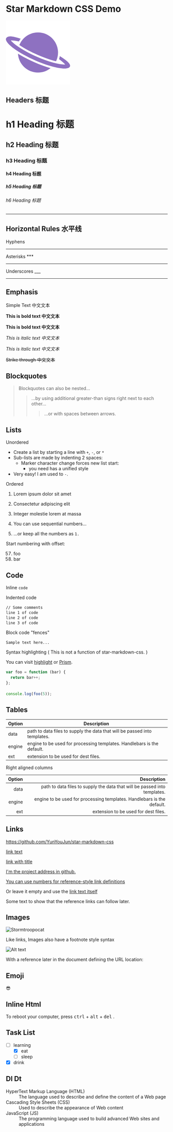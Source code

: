 # Star Markdown CSS Demo

![Planet](planet.png)

## Headers 标题

# h1 Heading 标题
## h2 Heading 标题
### h3 Heading 标题
#### h4 Heading 标题
##### h5 Heading 标题
###### h6 Heading 标题

---

## Horizontal Rules 水平线

Hyphens

---

Asterisks ***

---

Underscores ___

---

## Emphasis

Simple Text 中文文本

**This is bold text 中文文本**

__This is bold text 中文文本__

*This is italic text 中文文本*

_This is italic text 中文文本_

~~Strike through 中文文本~~

## Blockquotes

> Blockquotes can also be nested...
>> ...by using additional greater-than signs right next to each other...
>>> ...or with spaces between arrows.

## Lists

Unordered

- Create a list by starting a line with `+`, `-`, or `*`
- Sub-lists are made by indenting 2 spaces:
  - Marker character change forces new list start:
    - you need has a unified style
- Very easy! I am used to `-`.

Ordered

1. Lorem ipsum dolor sit amet
2. Consectetur adipiscing elit
3. Integer molestie lorem at massa

4. You can use sequential numbers...
5. ...or keep all the numbers as `1.`

Start numbering with offset:

57. foo
1. bar

## Code

Inline `code`

Indented code

    // Some comments
    line 1 of code
    line 2 of code
    line 3 of code

Block code "fences"

```text
Sample text here...
```

Syntax highlighting ( This is not a function of star-markdown-css. )

You can visit [highlight](https://github.com/highlightjs/highlight.js)
 or [Prism](https://github.com/PrismJS/prism).

```js
var foo = function (bar) {
  return bar++;
};

console.log(foo(5));
```

## Tables

| Option | Description                                                               |
| ------ | ------------------------------------------------------------------------- |
| data   | path to data files to supply the data that will be passed into templates. |
| engine | engine to be used for processing templates. Handlebars is the default.    |
| ext    | extension to be used for dest files.                                      |

Right aligned columns

| Option | Description                                                               |
| -----: | ------------------------------------------------------------------------: |
| data   | path to data files to supply the data that will be passed into templates. |
| engine | engine to be used for processing templates. Handlebars is the default.    |
| ext    | extension to be used for dest files.                                      |

## Links

<https://github.com/YunYouJun/star-markdown-css>

[link text](http://dev.nodeca.com)

[link with title](http://nodeca.github.io/pica/demo/ "title text!")

[I'm the project address in github.][GitHub]

[You can use numbers for reference-style link definitions][1]

Or leave it empty and use the [link text itself]

Some text to show that the reference links can follow later.

[GitHub]: https://github.com/YunYouJun/star-markdown-css
[1]: https://yunyoujun.cn
[link text itself]: https://star-markdown-css.yunyoujun.cn

## Images

![Stormtroopocat](https://octodex.github.com/images/stormtroopocat.jpg "The Stormtroopocat")

Like links, Images also have a footnote style syntax

![Alt text][id]

With a reference later in the document defining the URL location:

[id]: https://octodex.github.com/images/dojocat.jpg  "The Dojocat"

## Emoji

😎

## Inline Html

To reboot your computer, press <kbd>ctrl</kbd> + <kbd>alt</kbd> + <kbd>del</kbd> .

## Task List

- [ ] learning
  - [x] eat
  - [ ] sleep
- [x] drink

## Dl Dt

<dl>
  <dt>HyperText Markup Language (HTML)</dt>
  <dd>The language used to describe and define the content of a Web page</dd>
  <dt>Cascading Style Sheets (CSS)</dt>
  <dd>Used to describe the appearance of Web content</dd>
  <dt>JavaScript (JS)</dt>
  <dd>The programming language used to build advanced Web sites and applications</dd>
</dl>